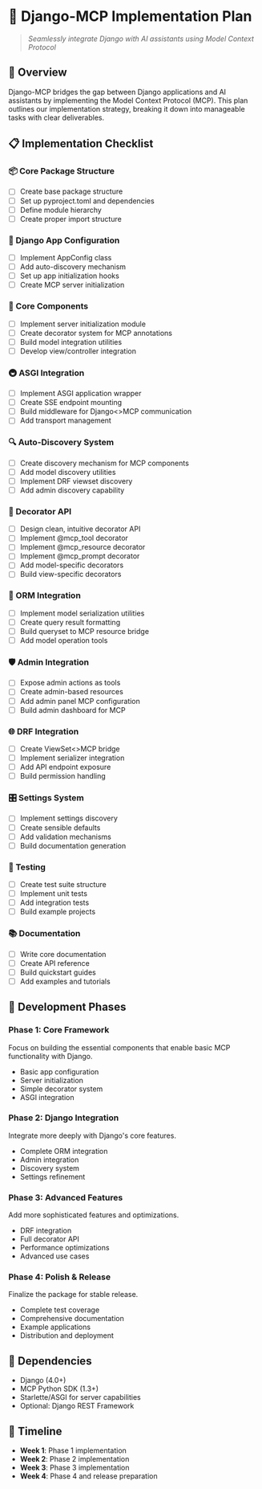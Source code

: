 # 🔮 Django-MCP Implementation Plan

> *Seamlessly integrate Django with AI assistants using Model Context Protocol*

## 🌟 Overview

Django-MCP bridges the gap between Django applications and AI assistants by implementing the Model Context Protocol (MCP). This plan outlines our implementation strategy, breaking it down into manageable tasks with clear deliverables.

## 📋 Implementation Checklist

### 📦 Core Package Structure
- [ ] Create base package structure
- [ ] Set up pyproject.toml and dependencies
- [ ] Define module hierarchy
- [ ] Create proper import structure

### 🔧 Django App Configuration
- [ ] Implement AppConfig class
- [ ] Add auto-discovery mechanism
- [ ] Set up app initialization hooks
- [ ] Create MCP server initialization

### 🧩 Core Components
- [ ] Implement server initialization module
- [ ] Create decorator system for MCP annotations
- [ ] Build model integration utilities
- [ ] Develop view/controller integration

### 🚇 ASGI Integration 
- [ ] Implement ASGI application wrapper
- [ ] Create SSE endpoint mounting
- [ ] Build middleware for Django<>MCP communication
- [ ] Add transport management

### 🔍 Auto-Discovery System
- [ ] Create discovery mechanism for MCP components
- [ ] Add model discovery utilities
- [ ] Implement DRF viewset discovery
- [ ] Add admin discovery capability

### 🧰 Decorator API
- [ ] Design clean, intuitive decorator API
- [ ] Implement @mcp_tool decorator
- [ ] Implement @mcp_resource decorator
- [ ] Implement @mcp_prompt decorator
- [ ] Add model-specific decorators
- [ ] Build view-specific decorators

### 🔄 ORM Integration
- [ ] Implement model serialization utilities
- [ ] Create query result formatting
- [ ] Build queryset to MCP resource bridge
- [ ] Add model operation tools

### 🛡️ Admin Integration
- [ ] Expose admin actions as tools
- [ ] Create admin-based resources
- [ ] Add admin panel MCP configuration
- [ ] Build admin dashboard for MCP

### 🌐 DRF Integration
- [ ] Create ViewSet<>MCP bridge
- [ ] Implement serializer integration
- [ ] Add API endpoint exposure
- [ ] Build permission handling

### 🎛️ Settings System
- [ ] Implement settings discovery
- [ ] Create sensible defaults
- [ ] Add validation mechanisms
- [ ] Build documentation generation

### 🧪 Testing
- [ ] Create test suite structure
- [ ] Implement unit tests
- [ ] Add integration tests
- [ ] Build example projects

### 📚 Documentation
- [ ] Write core documentation
- [ ] Create API reference
- [ ] Build quickstart guides
- [ ] Add examples and tutorials

## 🚀 Development Phases

### Phase 1: Core Framework
Focus on building the essential components that enable basic MCP functionality with Django.
- Basic app configuration
- Server initialization
- Simple decorator system
- ASGI integration

### Phase 2: Django Integration
Integrate more deeply with Django's core features.
- Complete ORM integration
- Admin integration
- Discovery system
- Settings refinement

### Phase 3: Advanced Features
Add more sophisticated features and optimizations.
- DRF integration
- Full decorator API
- Performance optimizations
- Advanced use cases

### Phase 4: Polish & Release
Finalize the package for stable release.
- Complete test coverage
- Comprehensive documentation
- Example applications
- Distribution and deployment

## 🔗 Dependencies

- Django (4.0+)
- MCP Python SDK (1.3+)
- Starlette/ASGI for server capabilities
- Optional: Django REST Framework

## 📆 Timeline

- **Week 1**: Phase 1 implementation
- **Week 2**: Phase 2 implementation
- **Week 3**: Phase 3 implementation
- **Week 4**: Phase 4 and release preparation 